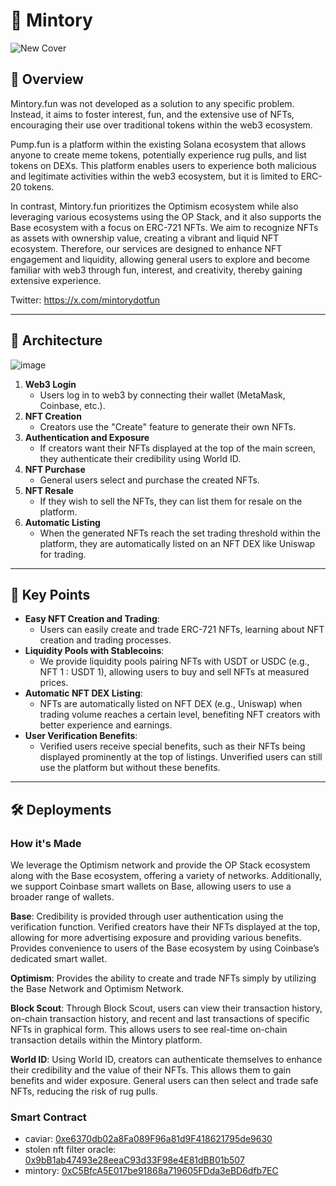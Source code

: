 # 👻 Mintory
![New Cover](https://github.com/user-attachments/assets/056ba516-2df8-4b4b-afec-e9493e5fb265)

## 📌 Overview

Mintory.fun was not developed as a solution to any specific problem. Instead, it aims to foster interest, fun, and the extensive use of NFTs, encouraging their use over traditional tokens within the web3 ecosystem.

Pump.fun is a platform within the existing Solana ecosystem that allows anyone to create meme tokens, potentially experience rug pulls, and list tokens on DEXs. This platform enables users to experience both malicious and legitimate activities within the web3 ecosystem, but it is limited to ERC-20 tokens.

In contrast, Mintory.fun prioritizes the Optimism ecosystem while also leveraging various ecosystems using the OP Stack, and it also supports the Base ecosystem with a focus on ERC-721 NFTs. We aim to recognize NFTs as assets with ownership value, creating a vibrant and liquid NFT ecosystem. Therefore, our services are designed to enhance NFT engagement and liquidity, allowing general users to explore and become familiar with web3 through fun, interest, and creativity, thereby gaining extensive experience.

Twitter: https://x.com/mintorydotfun

---
## 🎡 Architecture
![image](https://github.com/user-attachments/assets/ca06a14f-f145-431c-9324-cfd2aa53dd64)

1. **Web3 Login**
    - Users log in to web3 by connecting their wallet (MetaMask, Coinbase, etc.).
2. **NFT Creation**
    - Creators use the "Create" feature to generate their own NFTs.
3. **Authentication and Exposure**
    - If creators want their NFTs displayed at the top of the main screen, they authenticate their credibility using World ID.
4. **NFT Purchase**
    - General users select and purchase the created NFTs.
5. **NFT Resale**
    - If they wish to sell the NFTs, they can list them for resale on the platform.
6. **Automatic Listing**
    - When the generated NFTs reach the set trading threshold within the platform, they are automatically listed on an NFT DEX like Uniswap for trading.

---
## 🔑 Key Points
- **Easy NFT Creation and Trading**:
    - Users can easily create and trade ERC-721 NFTs, learning about NFT creation and trading processes.
- **Liquidity Pools with Stablecoins**:
    - We provide liquidity pools pairing NFTs with USDT or USDC (e.g., NFT 1 : USDT 1), allowing users to buy and sell NFTs at measured prices.
- **Automatic NFT DEX Listing**:
    - NFTs are automatically listed on NFT DEX (e.g., Uniswap) when trading volume reaches a certain level, benefiting NFT creators with better experience and earnings.
- **User Verification Benefits**:
    - Verified users receive special benefits, such as their NFTs being displayed prominently at the top of listings. Unverified users can still use the platform but without these benefits.

---
## 🛠️ Deployments

### How it's Made
We leverage the Optimism network and provide the OP Stack ecosystem along with the Base ecosystem, offering a variety of networks. Additionally, we support Coinbase smart wallets on Base, allowing users to use a broader range of wallets.

**Base**:
Credibility is provided through user authentication using the verification function. Verified creators have their NFTs displayed at the top, allowing for more advertising exposure and providing various benefits. Provides convenience to users of the Base ecosystem by using Coinbase’s dedicated smart wallet.

**Optimism**:
Provides the ability to create and trade NFTs simply by utilizing the Base Network and Optimism Network.

**Block Scout**:
Through Block Scout, users can view their transaction history, on-chain transaction history, and recent and last transactions of specific NFTs in graphical form. This allows users to see real-time on-chain transaction details within the Mintory platform.

**World ID**:
Using World ID, creators can authenticate themselves to enhance their credibility and the value of their NFTs. This allows them to gain benefits and wider exposure. General users can then select and trade safe NFTs, reducing the risk of rug pulls.

### Smart Contract
- caviar: [0xe6370db02a8Fa089F96a81d9F418621795de9630](https://sepolia.basescan.org/address/0xe6370db02a8Fa089F96a81d9F418621795de9630)
- stolen nft filter oracle: [0x9bB1ab47493e28eeaC93d33F98e4E81dBB01b507](https://sepolia.basescan.org/address/0x9bB1ab47493e28eeaC93d33F98e4E81dBB01b507)
- mintory: [0xC5BfcA5E017be91868a719605FDda3eBD6dfb7EC](https://sepolia.basescan.org/address/0xC5BfcA5E017be91868a719605FDda3eBD6dfb7EC)
